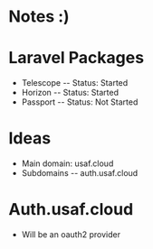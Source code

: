 # Notes :)

# Laravel Packages

-   Telescope
    -- Status: Started
-   Horizon
    -- Status: Started
-   Passport
    -- Status: Not Started

# Ideas

-   Main domain: usaf.cloud
-   Subdomains
    -- auth.usaf.cloud

# Auth.usaf.cloud

-   Will be an oauth2 provider
